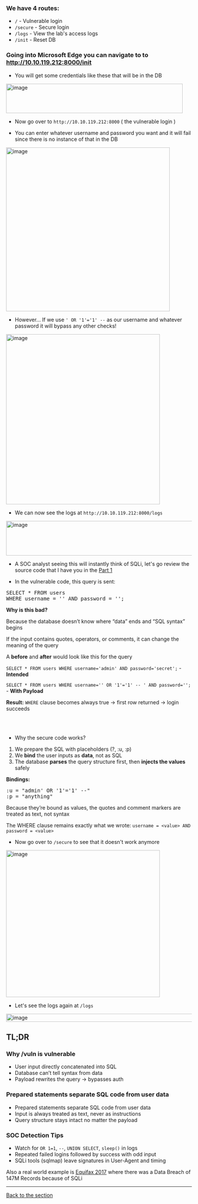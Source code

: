 ### We have **4 routes**:
- ``/`` - Vulnerable login
- ``/secure`` - Secure login
- ``/logs`` - View the lab's access logs
- ``/init`` - Reset DB

### Going into Microsoft Edge you can navigate to to http://10.10.119.212:8000/init
- You will get some credentials like these that will be in the DB
<img width="479" height="80" alt="image" src="https://github.com/user-attachments/assets/de26d4a4-49ee-42e8-a2b8-be5f9645c2a0" />

- Now go over to ``http://10.10.119.212:8000`` ( the vulnerable login )

- You can enter whatever username and password you want and it will fail since there is no instance of that in the DB
<img width="444" height="445" alt="image" src="https://github.com/user-attachments/assets/94f196fc-54e3-4815-98c4-5b4e7d21b6bf" />

- However... If we use ``' OR '1'='1' --`` as our username and whatever password it will bypass any other checks!
<img width="417" height="462" alt="image" src="https://github.com/user-attachments/assets/a5042ca5-e8b3-46b3-a6d9-655df8660c98" />

- We can now see the logs at ``http://10.10.119.212:8000/logs``
<img width="1465" height="94" alt="image" src="https://github.com/user-attachments/assets/2703d3b0-704e-4671-b630-9c95b8e3b547" />

- A SOC analyst seeing this will instantly think of SQLi, let's go review the source code that I have you in the [Part 1](/courseFiles/Section_06-webSecurity/webLabPart1.md)

- In the vulnerable code, this query is sent:

<pre>SELECT * FROM users
WHERE username = '<USER_INPUT>' AND password = '<USER_INPUT>';</pre>

**Why is this bad?**

Because the database doesn’t know where “data” ends and “SQL syntax” begins

If the input contains quotes, operators, or comments, it can change the meaning of the query

A **before** and **after** would look like this for the query

``SELECT * FROM users WHERE username='admin' AND password='secret';`` - **Intended**

``SELECT * FROM users WHERE username='' OR '1'='1' -- ' AND password='';`` - **With Payload**

**Result:** ``WHERE`` clause becomes always true -> first row returned -> login succeeds

<br><br>

- Why the secure code works?
1. We prepare the SQL with placeholders (?, :u, :p)
2. We **bind** the user inputs as **data**, not as SQL
3. The database **parses** the query structure first, then **injects the values** safely

**Bindings:**
<pre>:u = "admin' OR '1'='1' --"
:p = "anything"</pre>

Because they’re bound as values, the quotes and comment markers are treated as text, not syntax

The WHERE clause remains exactly what we wrote: ``username = <value> AND password = <value>``

- Now go over to ``/secure`` to see that it doesn't work anymore

<img width="417" height="399" alt="image" src="https://github.com/user-attachments/assets/e4e7f1e3-d371-4cb0-95b1-45abcb179862" />

- Let's see the logs again at ``/logs``

<img width="754" height="22" alt="image" src="https://github.com/user-attachments/assets/7f1485d7-7899-4715-8a48-6e54e1251ed8" />

## TL;DR

### Why /vuln is vulnerable
- User input directly concatenated into SQL
- Database can’t tell syntax from data
- Payload rewrites the query -> bypasses auth

### Prepared statements separate SQL code from user data
- Prepared statements separate SQL code from user data
- Input is always treated as text, never as instructions
- Query structure stays intact no matter the payload

### SOC Detection Tips
- Watch for ``OR 1=1``, ``--``, ``UNION SELECT``, ``sleep()`` in logs
- Repeated failed logins followed by success with odd input
- SQLi tools (sqlmap) leave signatures in User-Agent and timing

Also a real world example is [Equifax 2017](https://en.wikipedia.org/wiki/2017_Equifax_data_breach) where there was a Data Breach of 147M Records because of SQLi

---
[Back to the section](/courseFiles/Section_06-webSecurity/webSecurity.md)


